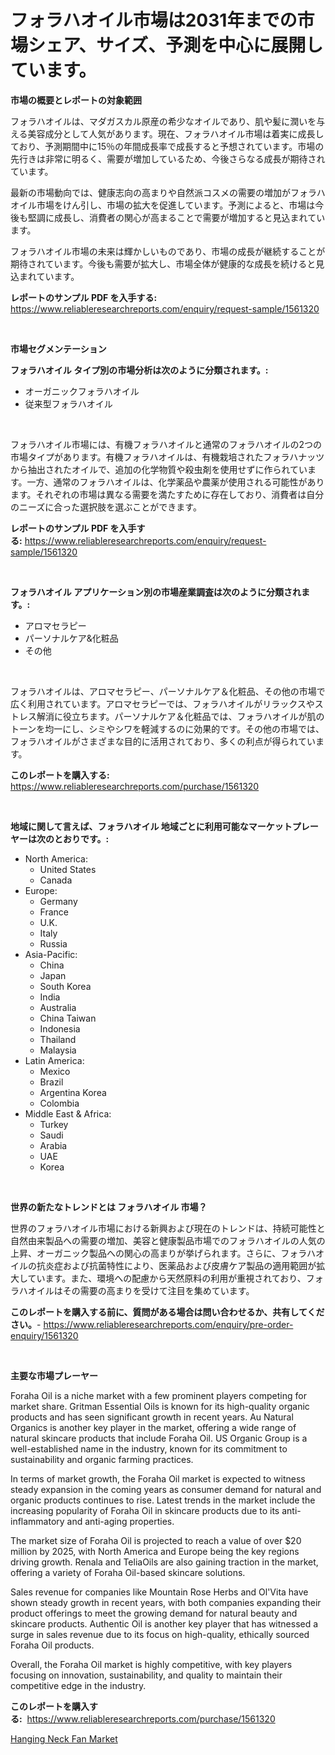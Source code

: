 <p><h1>フォラハオイル市場は2031年までの市場シェア、サイズ、予測を中心に展開しています。</h1></p><p><strong>市場の概要とレポートの対象範囲</strong></p>
<p><p>フォラハオイルは、マダガスカル原産の希少なオイルであり、肌や髪に潤いを与える美容成分として人気があります。現在、フォラハオイル市場は着実に成長しており、予測期間中に15％の年間成長率で成長すると予想されています。市場の先行きは非常に明るく、需要が増加しているため、今後さらなる成長が期待されています。</p><p>最新の市場動向では、健康志向の高まりや自然派コスメの需要の増加がフォラハオイル市場をけん引し、市場の拡大を促進しています。予測によると、市場は今後も堅調に成長し、消費者の関心が高まることで需要が増加すると見込まれています。</p><p>フォラハオイル市場の未来は輝かしいものであり、市場の成長が継続することが期待されています。今後も需要が拡大し、市場全体が健康的な成長を続けると見込まれています。</p></p>
<p><strong>レポートのサンプル PDF を入手する:</strong> <a href="https://www.reliableresearchreports.com/enquiry/request-sample/1561320">https://www.reliableresearchreports.com/enquiry/request-sample/1561320</a></p>
<p>&nbsp;</p>
<p><strong>市場セグメンテーション</strong></p>
<p><strong>フォラハオイル タイプ別の市場分析は次のように分類されます。:</strong></p>
<p><ul><li>オーガニックフォラハオイル</li><li>従来型フォラハオイル</li></ul></p>
<p>&nbsp;</p>
<p><p>フォラハオイル市場には、有機フォラハオイルと通常のフォラハオイルの2つの市場タイプがあります。有機フォラハオイルは、有機栽培されたフォラハナッツから抽出されたオイルで、追加の化学物質や殺虫剤を使用せずに作られています。一方、通常のフォラハオイルは、化学薬品や農薬が使用される可能性があります。それぞれの市場は異なる需要を満たすために存在しており、消費者は自分のニーズに合った選択肢を選ぶことができます。</p></p>
<p><strong>レポートのサンプル PDF を入手する:</strong>&nbsp;<a href="https://www.reliableresearchreports.com/enquiry/request-sample/1561320">https://www.reliableresearchreports.com/enquiry/request-sample/1561320</a></p>
<p>&nbsp;</p>
<p><strong> フォラハオイル アプリケーション別の市場産業調査は次のように分類されます。:</strong></p>
<p><ul><li>アロマセラピー</li><li>パーソナルケア&化粧品</li><li>その他</li></ul></p>
<p>&nbsp;</p>
<p><p>フォラハオイルは、アロマセラピー、パーソナルケア＆化粧品、その他の市場で広く利用されています。アロマセラピーでは、フォラハオイルがリラックスやストレス解消に役立ちます。パーソナルケア＆化粧品では、フォラハオイルが肌のトーンを均一にし、シミやシワを軽減するのに効果的です。その他の市場では、フォラハオイルがさまざまな目的に活用されており、多くの利点が得られています。</p></p>
<p><strong>このレポートを購入する:</strong>&nbsp; <a href="https://www.reliableresearchreports.com/purchase/1561320">https://www.reliableresearchreports.com/purchase/1561320</a></p>
<p>&nbsp;</p>
<p><strong>地域に関して言えば、フォラハオイル 地域ごとに利用可能なマーケットプレーヤーは次のとおりです。:</strong></p>
<p><ul>
    <li>
        North America:
        <ul>
            <li>United States</li>
            <li>Canada</li>
        </ul>
    </li>
    <li>
        Europe:
        <ul>
            <li>Germany</li>
            <li>France</li>
            <li>U.K.</li>
            <li>Italy</li>
            <li>Russia</li>
        </ul>
    </li>
    <li>
        Asia-Pacific:
        <ul>
            <li>China</li>
            <li>Japan</li>
            <li>South Korea</li>
            <li>India</li>
            <li>Australia</li>
            <li>China Taiwan</li>
            <li>Indonesia</li>
            <li>Thailand</li>
            <li>Malaysia</li>
        </ul>
    </li>
    <li>
        Latin America:
        <ul>
            <li>Mexico</li>
            <li>Brazil</li>
            <li>Argentina Korea</li>
            <li>Colombia</li>
        </ul>
    </li>
    <li>
        Middle East & Africa:
        <ul>
            <li>Turkey</li>
            <li>Saudi</li>
            <li>Arabia</li>
            <li>UAE</li>
            <li>Korea</li>
        </ul>
    </li>
    </ul></p>
<p>&nbsp;</p>
<p><strong>世界の新たなトレンドとは フォラハオイル 市場？</strong></p>
<p><p>世界のフォラハオイル市場における新興および現在のトレンドは、持続可能性と自然由来製品への需要の増加、美容と健康製品市場でのフォラハオイルの人気の上昇、オーガニック製品への関心の高まりが挙げられます。さらに、フォラハオイルの抗炎症および抗菌特性により、医薬品および皮膚ケア製品の適用範囲が拡大しています。また、環境への配慮から天然原料の利用が重視されており、フォラハオイルはその需要の高まりを受けて注目を集めています。</p></p>
<p><strong>このレポートを購入する前に、質問がある場合は問い合わせるか、共有してください。</strong>- <a href="https://www.reliableresearchreports.com/enquiry/pre-order-enquiry/1561320">https://www.reliableresearchreports.com/enquiry/pre-order-enquiry/1561320</a></p>
<p>&nbsp;</p>
<p><strong>主要な市場プレーヤー</strong></p>
<p><p>Foraha Oil is a niche market with a few prominent players competing for market share. Gritman Essential Oils is known for its high-quality organic products and has seen significant growth in recent years. Au Natural Organics is another key player in the market, offering a wide range of natural skincare products that include Foraha Oil. US Organic Group is a well-established name in the industry, known for its commitment to sustainability and organic farming practices.</p><p>In terms of market growth, the Foraha Oil market is expected to witness steady expansion in the coming years as consumer demand for natural and organic products continues to rise. Latest trends in the market include the increasing popularity of Foraha Oil in skincare products due to its anti-inflammatory and anti-aging properties.</p><p>The market size of Foraha Oil is projected to reach a value of over $20 million by 2025, with North America and Europe being the key regions driving growth. Renala and TeliaOils are also gaining traction in the market, offering a variety of Foraha Oil-based skincare solutions.</p><p>Sales revenue for companies like Mountain Rose Herbs and Ol'Vita have shown steady growth in recent years, with both companies expanding their product offerings to meet the growing demand for natural beauty and skincare products. Authentic Oil is another key player that has witnessed a surge in sales revenue due to its focus on high-quality, ethically sourced Foraha Oil products.</p><p>Overall, the Foraha Oil market is highly competitive, with key players focusing on innovation, sustainability, and quality to maintain their competitive edge in the industry.</p></p>
<p><strong>このレポートを購入する:</strong>&nbsp;&nbsp;<a href="https://www.reliableresearchreports.com/purchase/1561320">https://www.reliableresearchreports.com/purchase/1561320</a></p>
<p><p><a href="https://github.com/AKSHATREPORTPRIME/Market-Research-Report-List-3/blob/main/hanging-neck-fan-market.md">Hanging Neck Fan Market</a></p></p>